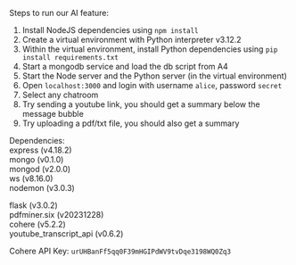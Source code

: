 Steps to run our AI feature:

1. Install NodeJS dependencies using `npm install`
2. Create a virtual environment with Python interpreter v3.12.2
3. Within the virtual environment, install Python dependencies using `pip install requirements.txt`
4. Start a mongodb service and load the db script from A4
5. Start the Node server and the Python server (in the virtual environment)
6. Open `localhost:3000` and login with username `alice`, password `secret`
7. Select any chatroom
8. Try sending a youtube link, you should get a summary below the message bubble
9. Try uploading a pdf/txt file, you should also get a summary


Dependencies:  
express (v4.18.2)  
mongo (v0.1.0)  
mongod (v2.0.0)  
ws (v8.16.0)  
nodemon (v3.0.3)    

flask (v3.0.2)  
pdfminer.six (v20231228)  
cohere (v5.2.2)  
youtube_transcript_api (v0.6.2)  

Cohere API Key: `urUHBanFf5qq0F39mHGIPdWV9tvDqe3198WQ0Zq3`
